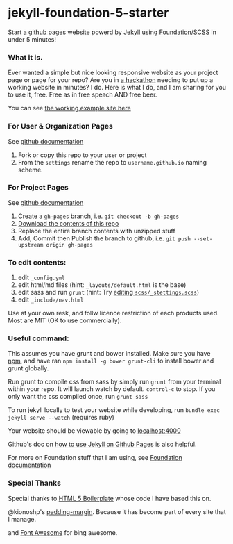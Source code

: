 jekyll-foundation-5-starter
===========================

Start [a github pages](https://pages.github.com/) website powerd by [Jekyll](http://jekyllrb.com/docs/quickstart/) using [Foundation/SCSS](http://foundation.zurb.com/docs/sass.html) in under 5 minutes! 

### What it is.

Ever wanted a simple but nice looking responsive website as your project page or page for your repo? Are you in [a hackathon](http://baseballhackday.com) needing to put up a working website in minutes? I do. Here is what I do, and I am sharing for you to use it, free. Free as in free speach AND free beer.

You can see [the working example site here](http://daigofuji.github.io/jekyll-foundation-5-starter/)

### For User & Organization Pages
See [github documentation](https://help.github.com/articles/user-organization-and-project-pages/)

1. Fork or copy this repo to your user or project
2. From the `settings` rename the repo to `username.github.io` naming scheme.

### For Project Pages
See [github documentation](https://help.github.com/articles/user-organization-and-project-pages/#project-pages)

1. Create a `gh-pages` branch, i.e. `git checkout -b gh-pages`
2. [Download the contents of this repo](https://github.com/daigofuji/jekyll-foundation-5-starter/archive/master.zip)
3. Replace the entire branch contents with unzipped stuff
4. Add, Commit then Publish the branch to github, i.e. `git push --set-upstream origin gh-pages`

### To edit contents:
1. edit `_config.yml`
2. edit html/md files (hint: `_layouts/default.html` is the base)
3. edit sass and run `grunt` (hint: Try [editing `scss/_stettings.scss`](http://foundation.zurb.com/docs/using-sass.html))
4. edit `_include/nav.html` 

Use at your own resk, and follw licence restriction of each products used. Most are MIT (OK to use commercially).

### Useful command:

This assumes you have grunt and bower installed. Make sure you have [npm](https://docs.npmjs.com/getting-started/installing-node), and have ran `npm install -g bower grunt-cli` to install bower and grunt globally.

Run grunt to compile css from sass by simply run `grunt` from your terminal within your repo. 
It will launch watch by default. <code>control-c</code> to stop. If you only want the css compiled once, run `grunt sass`

To run jekyll locally to test your website while developing, run  `bundle exec jekyll serve --watch` (requires ruby)

Your website should be viewable by going to [localhost:4000](http://localhost:4000/)

Github's doc on [how to use Jekyll on Github Pages](https://help.github.com/articles/using-jekyll-with-pages) is also helpful. 

For more on Foundation stuff that I am using, see [Foundation documentation](http://foundation.zurb.com/docs/sass.html)


### Special Thanks

Special thanks to <a href="https://github.com/h5bp/html5-boilerplate">HTML 5 Boilerplate</a> whose code I have based this on.

@kionoshp's <a href="https://github.com/kianoshp/SASS-CSS-Boilerplate">padding-margin</a>. Because it has become part of every site that I manage. 

and <a href="http://fortawesome.github.io/Font-Awesome/">Font Awesome</a> for bing awesome. 

